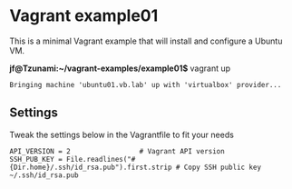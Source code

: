 # Vagrant example01

This is a minimal Vagrant example that will install and configure a Ubuntu VM.   
  
**jf@Tzunami:~/vagrant-examples/example01$** vagrant up  
```  
Bringing machine 'ubuntu01.vb.lab' up with 'virtualbox' provider...  
```

## Settings  
Tweak the settings below in the Vagrantfile to fit your needs
```  
API_VERSION = 2                 # Vagrant API version  
SSH_PUB_KEY = File.readlines("#{Dir.home}/.ssh/id_rsa.pub").first.strip # Copy SSH public key ~/.ssh/id_rsa.pub  
```
